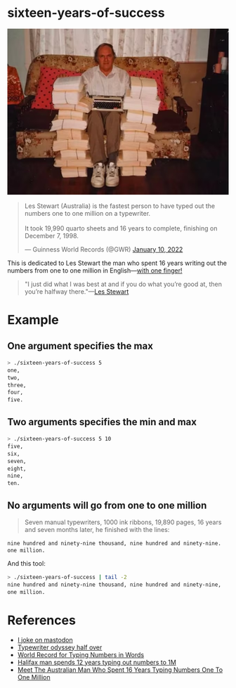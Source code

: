 # sixteen-years-of-success

![Les Stewart](assets/les-stewart.jpg)

<blockquote class="twitter-tweet"><p lang="en" dir="ltr">Les Stewart (Australia) is the fastest person to have typed out the numbers one to one million on a typewriter.<br><br>It took 19,990 quarto sheets and 16 years to complete, finishing on December 7, 1998. </p>&mdash; Guinness World Records (@GWR) <a href="https://twitter.com/GWR/status/1480500919422701568?ref_src=twsrc%5Etfw">January 10, 2022</a></blockquote> 

This is dedicated to Les Stewart the man who spent 16 years writing out the
numbers from one to one million in English&mdash;[with one finger!](https://www.ctvnews.ca/halifax-man-spends-12-years-typing-out-numbers-to-1m-1.648060)

> "I just did what I was best at and if you do what you’re good at, then you’re halfway there."&mdash;[Les Stewart](https://www.news18.com/viral/meet-the-australian-man-who-spent-16-years-typing-numbers-one-to-one-million-8781004.html#)

# Example

## One argument specifies the max

``` sh
> ./sixteen-years-of-success 5
one,
two,
three,
four,
five.
```

## Two arguments specifies the min and max

``` sh
> ./sixteen-years-of-success 5 10
five,
six,
seven,
eight,
nine,
ten.
```

## No arguments will go from one to one million

> Seven manual typewriters, 1000 ink ribbons, 19,890 pages, 16 years and seven months later, he finished with the lines:

```
nine hundred and ninety-nine thousand, nine hundred and ninety-nine.
one million.
```

And this tool:

``` sh
> ./sixteen-years-of-success | tail -2
nine hundred and ninety-nine thousand, nine hundred and ninety-nine,
one million.
```

# References

- [I joke on mastodon](https://mastodon.gamedev.place/@shanecelis/112367041624311312)
- [Typewriter odyssey half over](https://www.cbc.ca/news/canada/typewriter-odyssey-half-over-1.404232)
- [World Record for Typing Numbers in Words](https://www.recordholders.org/en/records/typing.html)
- [Halifax man spends 12 years typing out numbers to 1M](https://www.ctvnews.ca/halifax-man-spends-12-years-typing-out-numbers-to-1m-1.648060)
- [Meet The Australian Man Who Spent 16 Years Typing Numbers One To One Million](https://www.news18.com/viral/meet-the-australian-man-who-spent-16-years-typing-numbers-one-to-one-million-8781004.html#)

